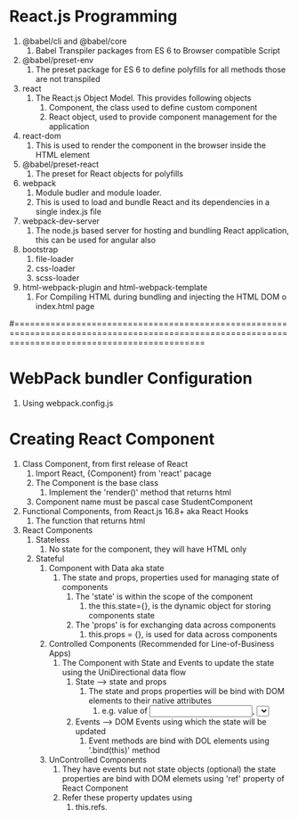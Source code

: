 # React.js Programming
1. @babel/cli and @babel/core
   1. Babel Transpiler  packages from ES 6 to Browser compatible Script
2. @babel/preset-env
   1. The preset package for ES 6 to define polyfills for all methods those are not transpiled
3. react
   1. The React.js Object Model. This provides following objects
      1. Component, the class used to define custom component
      2. React object, used to provide component management for the application
4. react-dom
   1. This is used to render the component in the browser inside the HTML element
5. @babel/preset-react
   1. The preset for React objects for polyfills
6. webpack
   1. Module budler and module loader.
   2. This is used to load and bundle React and its dependencies in a single index.js file
7. webpack-dev-server
   1. The node.js based server for hosting and bundling React application, this can be used for angular also
8. bootstrap
   1. file-loader
   2. css-loader
   3. scss-loader
9. html-webpack-plugin and html-webpack-template
   1.  For Compiling HTML during bundling and injecting the HTML DOM o index.html page

#=================================================================================================================================================

# WebPack bundler Configuration
1. Using webpack.config.js 

# Creating React Component
1. Class Component, from first release of React
   1. Import React, {Component} from 'react' pacage
   2. The Component is the base class
      1. Implement the 'render()' method that returns html 
   3. Component name must be pascal case StudentComponent
2. Functional Components, from React.js 16.8+ aka React Hooks
   1. The function that returns html 
3. React Components
   1. Stateless
      1. No state for the component, they will have HTML only
   2. Stateful 
      1. Component with Data aka state
         1. The state and props, properties used for managing state of components
            1. The 'state' is within the scope of the component
               1. the this.state={}, is the dynamic object for storing components state 
            2. The 'props' is for exchanging data across components
               1. this.props = {}, is used for data across components 
      2. Controlled Components (Recommended for Line-of-Business Apps)
         1. The Component with State and Events to update the state using the UniDirectional data flow
            1. State --> state and props
               1. The state and props properties will be bind with DOM elements to their native attributes
                  1. e.g. value of <input>, <select> elements
            2. Events --> DOM Events using which the state will be updated 
               1. Event methods are bind with DOL elements using '.bind(this)' method
      3. UnControlled Components
         1. They have events but not state objects (optional) the state properties are bind with DOM elemets using 'ref' property of React Component
         2. Refer these property updates using
            1. this.refs.<STATE-PROPERTY-NAME>

